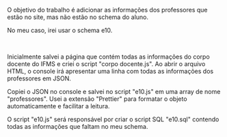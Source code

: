 <p>O objetivo do trabalho é adicionar as informações dos professores que estão no site, mas não estão no schema do aluno.</p>
<p>No meu caso, irei usar o schema e10.</p>
<br>
<p>Inicialmente salvei a página que contém todas as informações do corpo docente do IFMS e criei o script "corpo docente.js". Ao abrir o arquivo HTML, o console irá apresentar uma linha com todas as informações dos professores em JSON.</p>
<p>Copiei o JSON no console e salvei no script "e10.js" em uma array de nome "professores". Usei a extensão "Prettier" para formatar o objeto automaticamente e facilitar a leitura.</p>
<p>O script "e10.js" será responsável por criar o script SQL "e10.sql" contendo todas as informações que faltam no meu schema.</p>